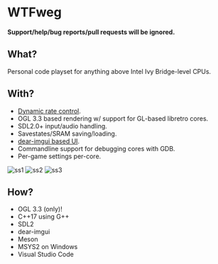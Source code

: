 # WTFweg

**Support/help/bug reports/pull requests will be ignored.**

## What?

Personal code playset for anything above Intel Ivy Bridge-level CPUs.

## With?

* [Dynamic rate control](https://docs.libretro.com/development/cores/dynamic-rate-control/).
* OGL 3.3 based rendering w/ support for GL-based libretro cores.
* SDL2.0+ input/audio handling.
* Savestates/SRAM saving/loading.
* [dear-imgui based UI](https://github.com/ocornut/imgui).
* Commandline support for debugging cores with GDB.
* Per-game settings per-core.



![ss1](https://user-images.githubusercontent.com/56025978/163493614-c992cfd3-78d5-4579-87aa-53b580f70305.png)
![ss2](https://user-images.githubusercontent.com/56025978/163493616-6dd1bae6-6aab-4a64-9c20-88ece03bdd52.png)
![ss3](https://user-images.githubusercontent.com/56025978/163493617-5db73c9e-44f3-4caa-8283-57a17e90e0f3.png)

## How?

* OGL 3.3 (only)!
* C++17 using G++
* SDL2
* dear-imgui
* Meson
* MSYS2 on Windows
* Visual Studio Code
